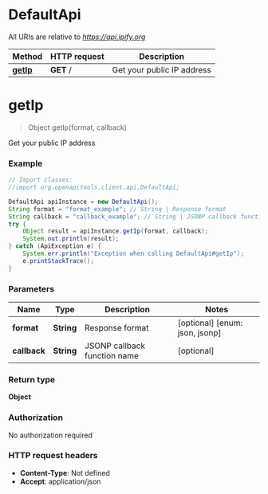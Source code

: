 # DefaultApi

All URIs are relative to *https://api.ipify.org*

Method | HTTP request | Description
------------- | ------------- | -------------
[**getIp**](DefaultApi.md#getIp) | **GET** / | Get your public IP address


<a name="getIp"></a>
# **getIp**
> Object getIp(format, callback)

Get your public IP address

### Example
```java
// Import classes:
//import org.openapitools.client.api.DefaultApi;

DefaultApi apiInstance = new DefaultApi();
String format = "format_example"; // String | Response format
String callback = "callback_example"; // String | JSONP callback function name
try {
    Object result = apiInstance.getIp(format, callback);
    System.out.println(result);
} catch (ApiException e) {
    System.err.println("Exception when calling DefaultApi#getIp");
    e.printStackTrace();
}
```

### Parameters

Name | Type | Description  | Notes
------------- | ------------- | ------------- | -------------
 **format** | **String**| Response format | [optional] [enum: json, jsonp]
 **callback** | **String**| JSONP callback function name | [optional]

### Return type

**Object**

### Authorization

No authorization required

### HTTP request headers

 - **Content-Type**: Not defined
 - **Accept**: application/json

